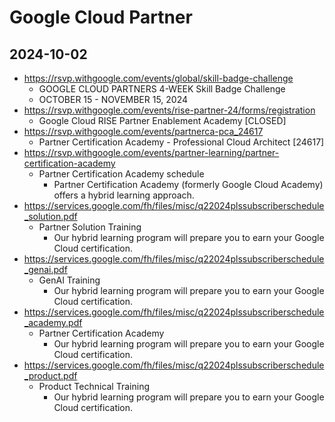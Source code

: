 # Google Cloud Partner

## 2024-10-02

- https://rsvp.withgoogle.com/events/global/skill-badge-challenge
  - GOOGLE CLOUD PARTNERS 4-WEEK Skill Badge Challenge 
  - OCTOBER 15 - NOVEMBER 15, 2024
- https://rsvp.withgoogle.com/events/rise-partner-24/forms/registration
  - Google Cloud RISE Partner Enablement Academy [CLOSED]
- https://rsvp.withgoogle.com/events/partnerca-pca_24617
  - Partner Certification Academy - Professional Cloud Architect [24617]
- https://rsvp.withgoogle.com/events/partner-learning/partner-certification-academy
  - Partner Certification Academy schedule
    - Partner Certification Academy (formerly Google Cloud Academy) offers a hybrid learning approach.
- https://services.google.com/fh/files/misc/q22024plssubscriberschedule_solution.pdf
  - Partner Solution Training
    - Our hybrid learning program will prepare you to earn your Google Cloud certification.
- https://services.google.com/fh/files/misc/q22024plssubscriberschedule_genai.pdf
  - GenAI Training
    - Our hybrid learning program will prepare you to earn your Google Cloud certification.
- https://services.google.com/fh/files/misc/q22024plssubscriberschedule_academy.pdf
  - Partner Certification Academy
    - Our hybrid learning program will prepare you to earn your Google Cloud certification. 
- https://services.google.com/fh/files/misc/q22024plssubscriberschedule_product.pdf
  - Product Technical Training
    - Our hybrid learning program will prepare you to earn your Google Cloud certification.